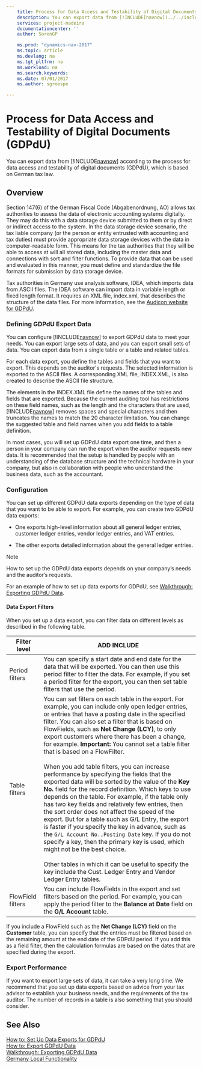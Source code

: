 ```yaml
---
    title: Process for Data Access and Testability of Digital Documents (GDPdU) 
    description: You can export data from [!INCLUDE[navnow](../../includes/navnow_md.md)] according to the process for data access and testability of digital documents (GDPdU), which is based on German tax law.
    services: project-madeira
    documentationcenter: ''
    author: SorenGP

    ms.prod: "dynamics-nav-2017"
    ms.topic: article
    ms.devlang: na
    ms.tgt_pltfrm: na
    ms.workload: na
    ms.search.keywords:
    ms.date: 07/01/2017
    ms.author: sgroespe

---
```

# Process for Data Access and Testability of Digital Documents (GDPdU)
You can export data from [!INCLUDE[navnow](../../includes/navnow_md.md)] according to the process for data access and testability of digital documents (GDPdU), which is based on German tax law.  
  
## Overview  
 Section 147(6) of the German Fiscal Code (Abgabenordnung, AO) allows tax authorities to assess the data of electronic accounting systems digitally. They may do this with a data storage device submitted to them or by direct or indirect access to the system. In the data storage device scenario, the tax liable company (or the person or entity entrusted with accounting and tax duties) must provide appropriate data storage devices with the data in computer-readable form. This means for the tax authorities that they will be able to access at will all stored data, including the master data and connections with sort and filter functions. To provide data that can be used and evaluated in this manner, you must define and standardize the file formats for submission by data storage device.  
  
 Tax authorities in Germany use analysis software, IDEA, which imports data from ASCII files. The IDEA software can import data in variable length or fixed length format. It requires an XML file, index.xml, that describes the structure of the data files. For more information, see the [Audicon website for GDPdU](http://go.microsoft.com/fwlink/?LinkId=245841).  
  
### Defining GDPdU Export Data  
 You can configure [!INCLUDE[navnow](../../includes/navnow_md.md)] to export GDPdU data to meet your needs. You can export large sets of data, and you can export small sets of data. You can export data from a single table or a table and related tables.  
  
 For each data export, you define the tables and fields that you want to export. This depends on the auditor's requests. The selected information is exported to the ASCII files. A corresponding XML file, INDEX.XML, is also created to describe the ASCII file structure.  
  
 The elements in the INDEX.XML file define the names of the tables and fields that are exported. Because the current auditing tool has restrictions on these field names, such as the length and the characters that are used, [!INCLUDE[navnow](../../includes/navnow_md.md)] removes spaces and special characters and then truncates the names to match the 20 character limitation. You can change the suggested table and field names when you add fields to a table definition.  
  
 In most cases, you will set up GDPdU data export one time, and then a person in your company can run the export when the auditor requests new data. It is recommended that the setup is handled by people with an understanding of the database structure and the technical hardware in your company, but also in collaboration with people who understand the business data, such as the accountant.  
  
### Configuration  
 You can set up different GDPdU data exports depending on the type of data that you want to be able to export. For example, you can create two GDPdU data exports:  
  
-   One exports high-level information about all general ledger entries, customer ledger entries, vendor ledger entries, and VAT entries.  
  
-   The other exports detailed information about the general ledger entries.  
  
> [!NOTE]  
>  How to set up the GDPdU data exports depends on your company’s needs and the auditor’s requests.  
  
 For an example of how to set up data exports for GDPdU, see [Walkthrough: Exporting GDPdU Data](walkthrough-exporting-gdpdu-data.md).  
  
#### Data Export Filters  
 When you set up a data export, you can filter data on different levels as described in the following table.  
  
|Filter level|ADD INCLUDE<!--[!INCLUDE[bp_tabledescription](../../includes/bp_tabledescription_md.md)]-->|  
|------------------|---------------------------------------|  
|Period filters|You can specify a start date and end date for the data that will be exported. You can then use this period filter to filter the data. For example, if you set a period filter for the export, you can then set table filters that use the period.|  
|Table filters|You can set filters on each table in the export. For example, you can include only open ledger entries, or entries that have a posting date in the specified filter. You can also set a filter that is based on FlowFields, such as **Net Change (LCY)**, to only export customers where there has been a change, for example. **Important:**  You cannot set a table filter that is based on a FlowFilter. <br /><br /> When you add table filters, you can increase performance by specifying the fields that the exported data will be sorted by the value of the **Key No.** field for the record definition. Which keys to use depends on the table. For example, if the table only has two key fields and relatively few entries, then the sort order does not affect the speed of the export. But for a table such as G/L Entry, the export is faster if you specify the key in advance, such as the `G/L Account No.,Posting Date` key. If you do not specify a key, then the primary key is used, which might not be the best choice.<br /><br /> Other tables in which it can be useful to specify the key include the Cust. Ledger Entry and Vendor Ledger Entry tables.|  
|FlowField filters|You can include FlowFields in the export and set filters based on the period. For example, you can apply the period filter to the **Balance at Date** field on the **G/L Account** table.|  
  
 If you include a FlowField such as the **Net Change (LCY)** field on the **Customer** table, you can specify that the entries must be filtered based on the remaining amount at the end date of the GDPdU period. If you add this as a field filter, then the calculation formulas are based on the dates that are specified during the export.  
  
### Export Performance  
 If you want to export large sets of data, it can take a very long time. We recommend that you set up data exports based on advice from your tax advisor to establish your business needs, and the requirements of the tax auditor. The number of records in a table is also something that you should consider.  
  
## See Also  
 [How to: Set Up Data Exports for GDPdU](how-to-set-up-data-exports-for-gdpdu.md)   
 [How to: Export GDPdU Data](how-to-export-gdpdu-data.md)   
 [Walkthrough: Exporting GDPdU Data](walkthrough-exporting-gdpdu-data.md)   
 [Germany Local Functionality](germany-local-functionality.md)